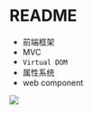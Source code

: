 # README

- 前端框架
- MVC
- `Virtual DOM`
- 属性系统
- web component

![](https://luo0412.oss-cn-hangzhou.aliyuncs.com/1688899516642-PXbhxCErhieQ-image.png)